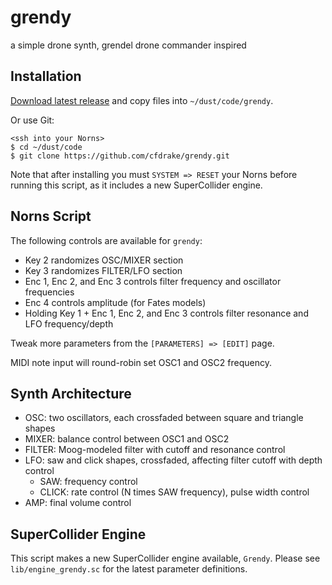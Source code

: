 # grendy

a simple drone synth, grendel drone commander inspired

## Installation

[Download latest release](https://github.com/cfdrake/grendy/archive/master.zip) and copy files into `~/dust/code/grendy`.

Or use Git:
```
<ssh into your Norns>
$ cd ~/dust/code
$ git clone https://github.com/cfdrake/grendy.git
```

Note that after installing you must `SYSTEM => RESET` your Norns before running this script, as it includes a new SuperCollider engine.

## Norns Script

The following controls are available for `grendy`:

- Key 2 randomizes OSC/MIXER section
- Key 3 randomizes FILTER/LFO section
- Enc 1, Enc 2, and Enc 3 controls filter frequency and oscillator frequencies
- Enc 4 controls amplitude (for Fates models)
- Holding Key 1 + Enc 1, Enc 2, and Enc 3 controls filter resonance and LFO frequency/depth

Tweak more parameters from the `[PARAMETERS] => [EDIT]` page.

MIDI note input will round-robin set OSC1 and OSC2 frequency.

## Synth Architecture

- OSC: two oscillators, each crossfaded between square and triangle shapes
- MIXER: balance control between OSC1 and OSC2
- FILTER: Moog-modeled filter with cutoff and resonance control
- LFO: saw and click shapes, crossfaded, affecting filter cutoff with depth control
  - SAW: frequency control
  - CLICK: rate control (N times SAW frequency), pulse width control
- AMP: final volume control

## SuperCollider Engine

This script makes a new SuperCollider engine available, `Grendy`. Please see `lib/engine_grendy.sc` for the latest parameter definitions.
